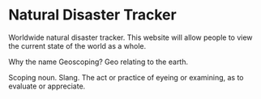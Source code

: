 # Natural Disaster Tracker
Worldwide natural disaster tracker. This website will allow people to view the current state of the world as a whole.


Why the name Geoscoping?
Geo
relating to the earth.

Scoping
noun. Slang. The act or practice of eyeing or examining, as to evaluate or appreciate.
